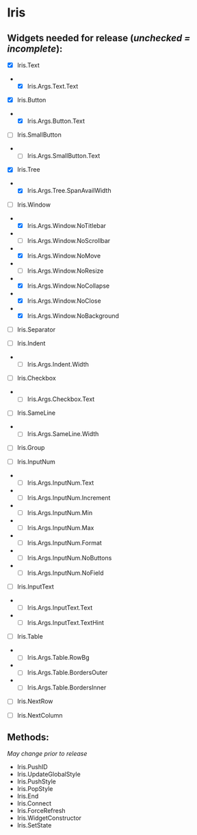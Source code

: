 # Iris
## Widgets needed for release (*unchecked = incomplete*):

- [X]	Iris.Text
- - [X]	Iris.Args.Text.Text
	
- [X]	Iris.Button
- - [X]	Iris.Args.Button.Text
	
- [ ]	Iris.SmallButton
- - [ ]	Iris.Args.SmallButton.Text
	
- [X]	Iris.Tree
- - [X]	Iris.Args.Tree.SpanAvailWidth
	
- [ ]	Iris.Window
-	- [X]	Iris.Args.Window.NoTitlebar
- - [ ]	Iris.Args.Window.NoScrollbar
- - [X]	Iris.Args.Window.NoMove
- - [ ] Iris.Args.Window.NoResize
- - [X] Iris.Args.Window.NoCollapse
- - [X] Iris.Args.Window.NoClose
- - [X] Iris.Args.Window.NoBackground

- [ ]	Iris.Separator
	
- [ ]	Iris.Indent
- - [ ]	Iris.Args.Indent.Width
	
- [ ]	Iris.Checkbox
- - [ ]	Iris.Args.Checkbox.Text

- [ ]	Iris.SameLine
- - [ ]	Iris.Args.SameLine.Width

- [ ]	Iris.Group
	
- [ ]	Iris.InputNum
- - [ ]	Iris.Args.InputNum.Text
- - [ ]	Iris.Args.InputNum.Increment
- - [ ]	Iris.Args.InputNum.Min
- - [ ]	Iris.Args.InputNum.Max
- - [ ]	Iris.Args.InputNum.Format
- - [ ] Iris.Args.InputNum.NoButtons
- - [ ] Iris.Args.InputNum.NoField

- [ ]	Iris.InputText
- - [ ]	Iris.Args.InputText.Text
- - [ ]	Iris.Args.InputText.TextHint

- [ ]	Iris.Table
- - [ ]	Iris.Args.Table.RowBg
- - [ ] Iris.Args.Table.BordersOuter
- - [ ] Iris.Args.Table.BordersInner

- [ ]	Iris.NextRow

- [ ]	Iris.NextColumn

## Methods:
*May change prior to release*
- Iris.PushID
- Iris.UpdateGlobalStyle
- Iris.PushStyle
- Iris.PopStyle
- Iris.End
- Iris.Connect
- Iris.ForceRefresh
- Iris.WidgetConstructor
- Iris.SetState
